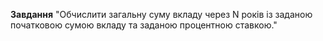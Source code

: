 **Завдання** "Обчислити загальну суму вкладу через N років із заданою початковою сумою вкладу та заданою процентною ставкою."

